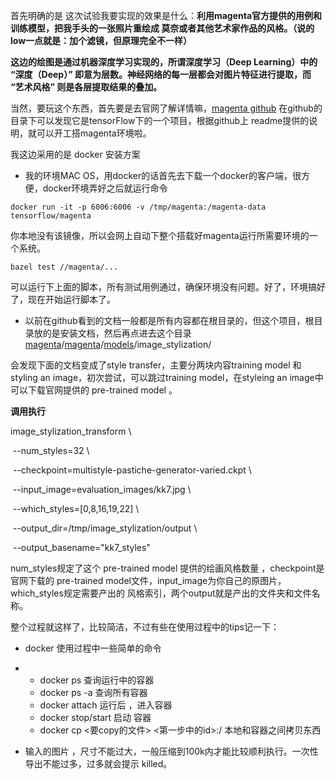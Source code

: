 首先明确的是 这次试验我要实现的效果是什么：**利用magenta官方提供的用例和训练模型，把我手头的一张照片重绘成 莫奈或者其他艺术家作品的风格。（说的low一点就是：加个滤镜，但原理完全不一样）**

**这边的绘图是通过机器深度学习实现的，所谓深度学习（Deep Learning）中的 “深度（Deep）” 即意为层数。神经网络的每一层都会对图片特征进行提取，而 “艺术风格” 则是各层提取结果的叠加。**

当然，要玩这个东西，首先要是去官网了解详情嘛，[magenta github](https://github.com/tensorflow/magenta) 在github的目录下可以发现它是tensorFlow下的一个项目，根据github上 readme提供的说明，就可以开工搭magenta环境啦。

我这边采用的是 docker 安装方案

- 我的环境MAC OS，用docker的话首先去下载一个docker的客户端，很方便，docker环境弄好之后就运行命令

```
docker run -it -p 6006:6006 -v /tmp/magenta:/magenta-data tensorflow/magenta
```

你本地没有该镜像，所以会网上自动下整个搭载好magenta运行所需要环境的一个系统。

```
bazel test //magenta/...
```

可以运行下上面的脚本，所有测试用例通过，确保环境没有问题。好了，环境搞好了，现在开始运行脚本了。

- 以前在github看到的文档一般都是所有内容都在根目录的，但这个项目，根目录放的是安装文档，然后再点进去这个目录[magenta](https://github.com/tensorflow/magenta)/[magenta](https://github.com/tensorflow/magenta/tree/master/magenta)/[models](https://github.com/tensorflow/magenta/tree/master/magenta/models)/image_stylization/

会发现下面的文档变成了style transfer，主要分两块内容training model 和 styling an image，初次尝试，可以跳过training model，在styleing an image中可以下载官网提供的 pre-trained model 。

**调用执行**

   image_stylization_transform \

​          --num_styles=32 \

​          --checkpoint=multistyle-pastiche-generator-varied.ckpt \

​          --input_image=evaluation_images/kk7.jpg \

​          --which_styles=[0,8,16,19,22] \

​          --output_dir=/tmp/image_stylization/output \

​          --output_basename="kk7_styles"

num_styles规定了这个 pre-trained model 提供的绘画风格数量 ，checkpoint是官网下载的 pre-trained model文件，input_image为你自己的原图片，which_styles规定需要产出的 风格索引，两个output就是产出的文件夹和文件名称。

整个过程就这样了，比较简洁，不过有些在使用过程中的tips记一下：

- docker 使用过程中一些简单的命令

- -  docker ps 查询运行中的容器
  -  docker ps -a 查询所有容器
  -  docker attach <id> 运行后 ，进入容器
  -  docker stop/start <id> 启动 容器
  -  docker cp <要copy的文件> <第一步中的id>:/  本地和容器之间拷贝东西

- 输入的图片 ，尺寸不能过大，一般压缩到100k内才能比较顺利执行。一次性导出不能过多，过多就会提示 killed。